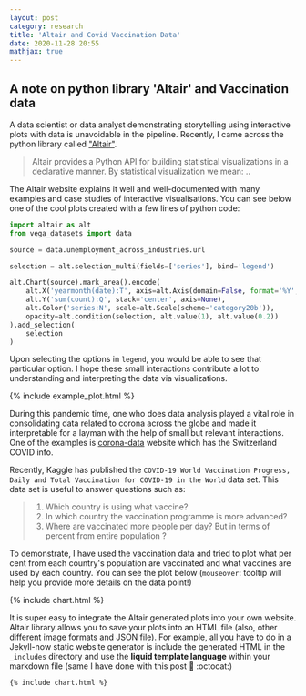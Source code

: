 ```yaml
---
layout: post
category: research
title: 'Altair and Covid Vaccination Data'
date: 2020-11-28 20:55
mathjax: true
---
```


## A note on python library 'Altair' and Vaccination data

A data scientist or data analyst demonstrating storytelling using interactive plots with data is unavoidable in the pipeline. Recently, I came across the python library called ["Altair"](https://altair-viz.github.io/getting_started/overview.html). 

> Altair provides a Python API for building statistical visualizations in a declarative manner. By statistical visualization we mean: ..

The Altair website explains it well and well-documented with many examples and case studies of interactive visualisations. You can see below one of the cool plots created with a few lines of python code:

```python
import altair as alt
from vega_datasets import data

source = data.unemployment_across_industries.url

selection = alt.selection_multi(fields=['series'], bind='legend')

alt.Chart(source).mark_area().encode(
    alt.X('yearmonth(date):T', axis=alt.Axis(domain=False, format='%Y', tickSize=0)),
    alt.Y('sum(count):Q', stack='center', axis=None),
    alt.Color('series:N', scale=alt.Scale(scheme='category20b')),
    opacity=alt.condition(selection, alt.value(1), alt.value(0.2))
).add_selection(
    selection
)
```

Upon selecting the options in `legend`, you would be able to see that particular option. I hope these small interactions contribute a lot to understanding and interpreting the data via visualizations.

{% include example_plot.html %}


During this pandemic time, one who does data analysis played a vital role in consolidating data related to corona across the globe and made it interpretable for a layman with the help of small but relevant interactions. One of the examples is [corona-data](https://corona-data.ch/) website which has the Switzerland COVID info.

Recently, Kaggle has published the `COVID-19 World Vaccination Progress, Daily and Total Vaccination for COVID-19 in the World` data set. This data set is useful to answer questions such as:
> 1. Which country is using what vaccine?
> 2. In which country the vaccination programme is more advanced?
> 3. Where are vaccinated more people per day? But in terms of percent from entire population ?

To demonstrate, I have used the vaccination data and tried to plot what per cent from each country's population are vaccinated and what vaccines are used by each country. You can see the plot below (`mouseover`: tooltip will help you provide more details on the data point!)

{% include chart.html %}

It is super easy to integrate the Altair generated plots into your own website. Altair library allows you to save your plots into an HTML file  (also, other different image formats and JSON file). For example, all you have to do in a Jekyll-now static website generator is include the generated HTML in the `_includes` directory and use the __liquid template language__ within your markdown file (same I have done with this post  :metal: :octocat:) 

```liquid
{% include chart.html %}

```


